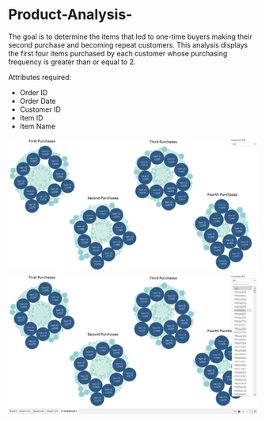 # Product-Analysis-

The goal is to determine the items that led to one-time buyers making their second purchase and becoming repeat customers. This analysis displays the first four items purchased by each customer whose purchasing frequency is greater than or equal to 2.

Attributes required:

- Order ID
- Order Date
- Customer ID
- Item ID
- Item Name

<img src = "https://github.com/talatz96/Product-Analysis-/blob/master/Product%20Analysis%201.PNG">

<img src = "https://github.com/talatz96/Product-Analysis-/blob/master/Product%20Analysis%202.jpg">
